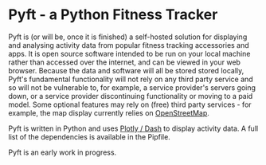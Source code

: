 # Pyft - a Python Fitness Tracker

Pyft is (or will be, once it is finished) a self-hosted solution for displaying and analysing activity data from popular
fitness tracking accessories and apps. It is open source software intended to be run on your local machine rather than
accessed over the internet, and can be viewed in your web browser. Because the data and software will all be stored
stored locally, Pyft's fundamental functionality will not rely on any third party service and so will not be vulnerable
to, for example, a service provider's servers going down, or a service provider discontinuing functionality or moving to
a paid model. Some optional features may rely on (free) third party services - for example, the map display currently
relies on [OpenStreetMap](https://www.openstreetmap.org).

Pyft is written in Python and uses [Plotly / Dash](https://plotly.com/dash/) to display activity data. A full list of
the dependencies is available in the Pipfile.

Pyft is an early work in progress.